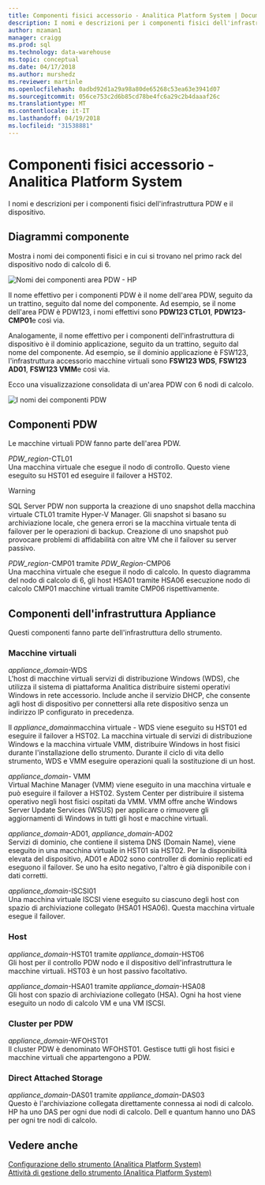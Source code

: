 ```yaml
---
title: Componenti fisici accessorio - Analitica Platform System | Documenti Microsoft
description: I nomi e descrizioni per i componenti fisici dell'infrastruttura PDW e il dispositivo.
author: mzaman1
manager: craigg
ms.prod: sql
ms.technology: data-warehouse
ms.topic: conceptual
ms.date: 04/17/2018
ms.author: murshedz
ms.reviewer: martinle
ms.openlocfilehash: 0adbd92d1a29a98a80de65268c53ea63e3941d07
ms.sourcegitcommit: 056ce753c2d6b85cd78be4fc6a29c2b4daaaf26c
ms.translationtype: MT
ms.contentlocale: it-IT
ms.lasthandoff: 04/19/2018
ms.locfileid: "31538881"
---
```

# <a name="appliance-physical-components---analytics-platform-system"></a>Componenti fisici accessorio - Analitica Platform System
I nomi e descrizioni per i componenti fisici dell'infrastruttura PDW e il dispositivo. 
  
<!-- MISSING LINKS See also [HDInsight Physical Components &#40;Analytics Platform System&#41;](hdinsight-physical-components.md).  -->  
  
## <a name="diagrams"></a>Diagrammi componente  
Mostra i nomi dei componenti fisici e in cui si trovano nel primo rack del dispositivo nodo di calcolo di 6.  
  
![Nomi dei componenti area PDW - HP](./media/pdw-and-appliance-fabric-physical-components/APS_HW_ComponentNames-HP.png "APS_HW_ComponentNames HP")  
  
Il nome effettivo per i componenti PDW è il nome dell'area PDW, seguito da un trattino, seguito dal nome del componente. Ad esempio, se il nome dell'area PDW è PDW123, i nomi effettivi sono **PDW123 CTL01**, **PDW123-CMP01**e così via.  
  
Analogamente, il nome effettivo per i componenti dell'infrastruttura di dispositivo è il dominio applicazione, seguito da un trattino, seguito dal nome del componente. Ad esempio, se il dominio applicazione è FSW123, l'infrastruttura accessorio macchine virtuali sono **FSW123 WDS**, **FSW123 AD01**, **FSW123 VMM**e così via.  
  
Ecco una visualizzazione consolidata di un'area PDW con 6 nodi di calcolo.  
  
![I nomi dei componenti PDW](./media/pdw-and-appliance-fabric-physical-components/APS_HW_Names.png "APS_HW_Names")  
  
## <a name="pdw"></a>Componenti PDW  
Le macchine virtuali PDW fanno parte dell'area PDW.  
  
*PDW_region*-CTL01  
Una macchina virtuale che esegue il nodo di controllo. Questo viene eseguito su HST01 ed eseguire il failover a HST02.  
  
> [!WARNING]  
> SQL Server PDW non supporta la creazione di uno snapshot della macchina virtuale CTL01 tramite Hyper-V Manager. Gli snapshot si basano su archiviazione locale, che genera errori se la macchina virtuale tenta di failover per le operazioni di backup. Creazione di uno snapshot può provocare problemi di affidabilità con altre VM che il failover su server passivo.  
  
*PDW_region*-CMP01 tramite *PDW_Region*-CMP06  
Una macchina virtuale che esegue il nodo di calcolo. In questo diagramma del nodo di calcolo di 6, gli host HSA01 tramite HSA06 esecuzione nodo di calcolo CMP01 macchine virtuali tramite CMP06 rispettivamente.  
  
## <a name="fabric"></a>Componenti dell'infrastruttura Appliance  
Questi componenti fanno parte dell'infrastruttura dello strumento.  
  
### <a name="virtual-machines"></a>Macchine virtuali  
*appliance_domain*-WDS  
L'host di macchine virtuali servizi di distribuzione Windows (WDS), che utilizza il sistema di piattaforma Analitica distribuire sistemi operativi Windows in rete accessorio. Include anche il servizio DHCP, che consente agli host di dispositivo per connettersi alla rete dispositivo senza un indirizzo IP configurato in precedenza.  
  
Il *appliance_domain*macchina virtuale - WDS viene eseguito su HST01 ed eseguire il failover a HST02. La macchina virtuale di servizi di distribuzione Windows e la macchina virtuale VMM, distribuire Windows in host fisici durante l'installazione dello strumento. Durante il ciclo di vita dello strumento, WDS e VMM eseguire operazioni quali la sostituzione di un host.  
  
*appliance_domain*- VMM  
Virtual Machine Manager (VMM) viene eseguito in una macchina virtuale e può eseguire il failover a HST02. System Center per distribuire il sistema operativo negli host fisici ospitati da VMM. VMM offre anche Windows Server Update Services (WSUS) per applicare o rimuovere gli aggiornamenti di Windows in tutti gli host e macchine virtuali.  
  
*appliance_domain*-AD01, *appliance_domain*-AD02  
Servizi di dominio, che contiene il sistema DNS (Domain Name), viene eseguito in una macchina virtuale in HST01 sia HST02. Per la disponibilità elevata del dispositivo, AD01 e AD02 sono controller di dominio replicati ed eseguono il failover. Se uno ha esito negativo, l'altro è già disponibile con i dati corretti.  
  
*appliance_domain*-ISCSI01  
Una macchina virtuale ISCSI viene eseguito su ciascuno degli host con spazio di archiviazione collegato (HSA01 HSA06). Questa macchina virtuale esegue il failover.  
  
### <a name="hosts"></a>Host  
*appliance_domain*-HST01 tramite *appliance_domain*-HST06  
Gli host per il controllo PDW nodo e il dispositivo dell'infrastruttura le macchine virtuali. HST03 è un host passivo facoltativo.  
  
*appliance_domain*-HSA01 tramite *appliance_domain*-HSA08  
Gli host con spazio di archiviazione collegato (HSA). Ogni ha host viene eseguito un nodo di calcolo VM e una VM ISCSI.  
  
### <a name="cluster-for-pdw"></a>Cluster per PDW  
*appliance_domain*-WFOHST01  
Il cluster PDW è denominato WFOHST01. Gestisce tutti gli host fisici e macchine virtuali che appartengono a PDW.  
  
### <a name="direct-attached-storage"></a>Direct Attached Storage  
*appliance_domain*-DAS01 tramite *appliance_domain*-DAS03  
Questo è l'archiviazione collegata direttamente connessa ai nodi di calcolo. HP ha uno DAS per ogni due nodi di calcolo. Dell e quantum hanno uno DAS per ogni tre nodi di calcolo.  
  
## <a name="see-also"></a>Vedere anche  
<!-- MISSING LINKS [Hardware Configurations &#40;Analytics Platform System&#41;](../architecture/hardware-configurations.md)  -->  
[Configurazione dello strumento &#40;Analitica Platform System&#41;](appliance-configuration.md)  
[Attività di gestione dello strumento &#40;Analitica Platform System&#41;](appliance-management-tasks.md)  
  
